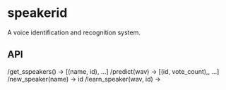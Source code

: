 # speakerid
A voice identification and recognition system.

## API
/get_sspeakers() -> [(name, id), ...]
/predict(wav) -> [(id, vote_count),, ...]
/new_speaker(name) -> id
/learn_speaker(wav, id) ->
